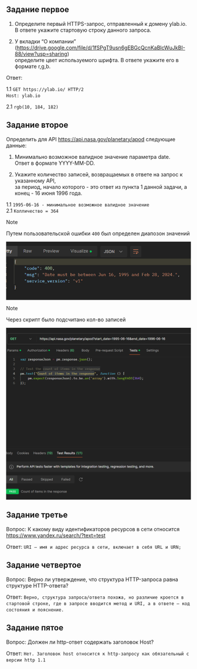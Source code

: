 ## Задание первое
 1. Определите первый HTTPS-запрос, отправленный к домену ylab.io. </br> В ответе укажите стартовую строку данного запроса.

 2. У вкладки “О компании” (https://drive.google.com/file/d/1fSPgT9usn6gEBGcQcnKaBlcWuJkBI-88/view?usp=sharing) </br> определите цвет используемого шрифта. В ответе укажите его в формате r,g,b.

Ответ:   

 1.1 `GET https://ylab.io/ HTTP/2`  
 `Host: ylab.io`  

 2.1 `rgb(10, 184, 182)`

## Задание второе 
 Определить для API https://api.nasa.gov/planetary/apod следующие данные:

 1. Минимально возможное валидное значение параметра date. </br> Ответ в формате YYYY-MM-DD.

 2. Укажите количество записей, возвращаемых в ответе на запрос к указанному API, </br> за период, начало которого - это ответ из пункта 1 данной задачи, а конец - 16 июня 1996 года.

 1.1 `1995-06-16 - минимальное возможное валидное значение`   
 2.1 `Колличество = 364` 

>[!NOTE] 
> Путем пользовательской ошибки `400` был определен диапозон значений
<div>
  <img align='center' src='img.png' width='650x'>
</div>

>[!NOTE] 
> Через скрипт было подсчитано кол-во записей
<div>
  <img align='center' src='img_1.png' width='550'>
</div>



## Задание третье 

Вопрос: К какому виду идентификаторов ресурсов в сети относится https://www.yandex.ru/search/?text=test

Ответ: `URI — имя и адрес ресурса в сети, включает в себя URL и URN;`

## Задание четвертое 
Вопрос: Верно ли утверждение, что структура HTTP-запроса равна структуре HTTP-ответа?

Ответ: `Верно, структура запроса/ответа похожа, но различие кроется в стартовой строке, где в запросе вводится метод и URI, а в ответе — код состояния и пояснение.` 


## Задание пятое 
Вопрос:
Должен ли http-ответ содержать заголовок Host?

Ответ: `Нет. Заголовок host относится к http-запросу как обязательный c версии http 1.1 `

